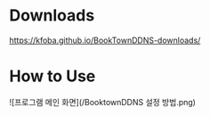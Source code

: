 # Downloads

https://kfoba.github.io/BookTownDDNS-downloads/

# How to Use
![프로그램 메인 화면](/BooktownDDNS 설정 방법.png)
